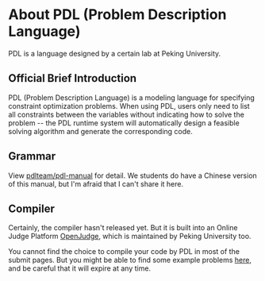 # About PDL (Problem Description Language)

PDL is a language designed by a certain lab at Peking University.

## Official Brief Introduction

PDL (Problem Description Language) is a modeling language for specifying constraint optimization problems. When using PDL, users only need to list all constraints between the variables without indicating how to solve the problem -- the PDL runtime system will automatically design a feasible solving algorithm and generate the corresponding code.

## Grammar

View [pdlteam/pdl-manual](https://github.com/pdlteam/pdl-manual) for detail. We students do have a Chinese version of this manual, but I'm afraid that I can't share it here. 

## Compiler

Certainly, the compiler hasn't released yet. But it is built into an Online Judge Platform [OpenJudge](http://openjudge.cn), which is maintained by Peking University too.

You cannot find the choice to compile your code by PDL in most of the submit pages. But you might be able to find some example problems [here](http://pdl.openjudge.cn/), and be careful that it will expire at any time.